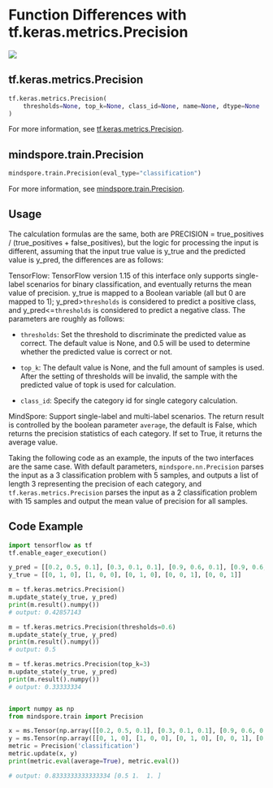 # Function Differences with tf.keras.metrics.Precision

<a href="https://gitee.com/mindspore/docs/blob/master/docs/mindspore/source_en/note/api_mapping/tensorflow_diff/metricPrecision.md" target="_blank"><img src="https://mindspore-website.obs.cn-north-4.myhuaweicloud.com/website-images/r2.0/resource/_static/logo_source_en.png"></a>

## tf.keras.metrics.Precision

```python
tf.keras.metrics.Precision(
    thresholds=None, top_k=None, class_id=None, name=None, dtype=None
)
```

For more information, see [tf.keras.metrics.Precision](https://tensorflow.google.cn/versions/r1.15/api_docs/python/tf/keras/metrics/Precision).

## mindspore.train.Precision

```python
mindspore.train.Precision(eval_type="classification")
```

For more information, see [mindspore.train.Precision](https://mindspore.cn/docs/en/master/api_python/train/mindspore.train.Precision.html#mindspore.train.Precision).

## Usage

The calculation formulas are the same, both are PRECISION = true_positives / (true_positives + false_positives), but the logic for processing the input is different, assuming that the input true value is y_true and the predicted value is y_pred, the differences are as follows:

TensorFlow: TensorFlow version 1.15 of this interface only supports single-label scenarios for binary classification, and eventually returns the mean value of precision. y_true is mapped to a Boolean variable (all but 0 are mapped to 1); y_pred>`thresholds` is considered to predict a positive class, and y_pred<=`thresholds` is considered to predict a negative class. The parameters are roughly as follows:

- `thresholds`: Set the threshold to discriminate the predicted value as correct. The default value is None, and 0.5 will be used to determine whether the predicted value is correct or not.

- `top_k`: The default value is None, and the full amount of samples is used. After the setting of thresholds will be invalid, the sample with the predicted value of topk is used for calculation.

- `class_id`: Specify the category id for single category calculation.

MindSpore: Support single-label and multi-label scenarios. The return result is controlled by the boolean parameter `average`, the default is False, which returns the precision statistics of each category. If set to True, it returns the average value.

Taking the following code as an example, the inputs of the two interfaces are the same case. With default parameters, `mindspore.nn.Precision` parses the input as a 3 classification problem with 5 samples, and outputs a list of length 3 representing the precision of each category, and `tf.keras.metrics.Precision` parses the input as a 2 classification problem with 15 samples and output the mean value of precision for all samples.

## Code Example

```python
import tensorflow as tf
tf.enable_eager_execution()

y_pred = [[0.2, 0.5, 0.1], [0.3, 0.1, 0.1], [0.9, 0.6, 0.1], [0.9, 0.6, 0.97], [0.2, 0.6, 0.8]]
y_true = [[0, 1, 0], [1, 0, 0], [0, 1, 0], [0, 0, 1], [0, 0, 1]]

m = tf.keras.metrics.Precision()
m.update_state(y_true, y_pred)
print(m.result().numpy())
# output: 0.42857143

m = tf.keras.metrics.Precision(thresholds=0.6)
m.update_state(y_true, y_pred)
print(m.result().numpy())
# output: 0.5

m = tf.keras.metrics.Precision(top_k=3)
m.update_state(y_true, y_pred)
print(m.result().numpy())
# output: 0.33333334


import numpy as np
from mindspore.train import Precision

x = ms.Tensor(np.array([[0.2, 0.5, 0.1], [0.3, 0.1, 0.1], [0.9, 0.6, 0.1], [0.9, 0.6, 0.97], [0.2, 0.6, 0.8]]))
y = ms.Tensor(np.array([[0, 1, 0], [1, 0, 0], [0, 1, 0], [0, 0, 1], [0, 0, 1]]))
metric = Precision('classification')
metric.update(x, y)
print(metric.eval(average=True), metric.eval())

# output: 0.8333333333333334 [0.5 1.  1. ]
```
